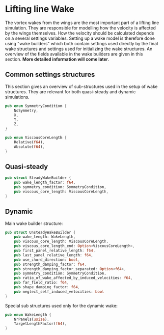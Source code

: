 # Lifting line Wake

The vortex wakes from the wings are the most important part of a lifting line simulation. They are responsible for modelling how the velocity is affected by the wings themselves. How the velocity should be calculated depends on a several settings variables. Setting up a wake model is therefore done using "wake builders" which both contain settings used directly by the final wake structures and settings used for initializing the wake structures. An overview of the fields available in the wake builders are given in this section. **More detailed information will come later**. 

## Common settings structures
This section gives an overview of sub-structures used in the setup of wake structures. They are relevant for both quasi-steady and dynamic simulations.

```rust
pub enum SymmetryCondition {
    NoSymmetry,
    X,
    Y,
    Z,
}
```

```rust
pub enum ViscousCoreLength {
    Relative(f64),
    Absolute(f64),
}
```

## Quasi-steady

```rust
pub struct SteadyWakeBuilder {
    pub wake_length_factor: f64,
    pub symmetry_condition: SymmetryCondition,
    pub viscous_core_length: ViscousCoreLength,
}
```

## Dynamic
Main wake builder structure:

```rust
pub struct UnsteadyWakeBuilder {
    pub wake_length: WakeLength,
    pub viscous_core_length: ViscousCoreLength,
    pub viscous_core_length_end: Option<ViscousCoreLength>,
    pub first_panel_relative_length: f64,
    pub last_panel_relative_length: f64,
    pub use_chord_direction: bool,
    pub strength_damping_factor: f64,
    pub strength_damping_factor_separated: Option<f64>,
    pub symmetry_condition: SymmetryCondition,
    pub ratio_of_wake_affected_by_induced_velocities: f64,
    pub far_field_ratio: f64,
    pub shape_damping_factor: f64,
    pub neglect_self_induced_velocities: bool
}
```

Special sub structures used only for the dynamic wake:

```rust
pub enum WakeLength {
    NrPanels(usize),
    TargetLengthFactor(f64),
}
```